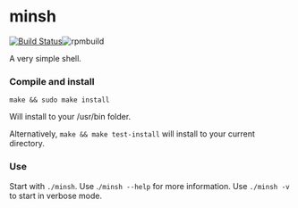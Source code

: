 # minsh
[![Build Status](https://travis-ci.com/dvdmuckle/minsh.svg?token=ZyGP8ocpJoWhC6vU2pKy&branch=master)](https://travis-ci.com/dvdmuckle/minsh)![rpmbuild](https://copr.fedorainfracloud.org/coprs/dvdmuckle/minsh/package/minsh/status_image/last_build.png)

A very simple shell.

### Compile and install

`make && sudo make install`

Will install to your /usr/bin folder.

Alternatively, `make && make test-install` will install to your current directory.

### Use

Start with `./minsh`. Use .`/minsh --help` for more information. Use `./minsh -v` to start in verbose mode.
